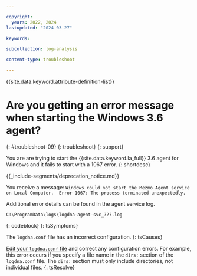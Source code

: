 ```yaml
---

copyright:
  years: 2022, 2024
lastupdated: "2024-03-27"

keywords:

subcollection: log-analysis

content-type: troubleshoot

---
```


{{site.data.keyword.attribute-definition-list}}

# Are you getting an error message when starting the Windows 3.6 agent?
{: #troubleshoot-09}
{: troubleshoot}
{: support}

You are are trying to start the {{site.data.keyword.la_full}} 3.6 agent for Windows and it fails to start with a 1067 error.
{: shortdesc}

<!-- common deprecation notice -->
{{_include-segments/deprecation_notice.md}}

You receive a message: `Windows could not start the Mezmo Agent service on Local Computer.  Error 1067: The process terminated unexpectedly.`

Additional error details can be found in the agent service log.

```text
C:\ProgramData\logs\logdna-agent-svc_???.log
```
{: codeblock}
{: tsSymptoms}

The `logdna.conf` file has an incorrect configuration.
{: tsCauses}

[Edit your `logdna.conf` file](/docs/log-analysis?topic=log-analysis-config_agent_windows_v3) and correct any configuration errors. For example, this error occurs if you specify a file name in the `dirs:` section of the `logdna.conf` file.  The `dirs:` section must only include directories, not individual files.
{: tsResolve}
